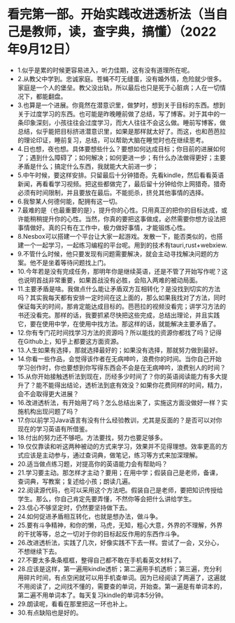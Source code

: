 # 看完第一部。开始实践改进透析法（当自己是教师，读，查字典，搞懂）（2022年9月12日） 

- 1.似乎是累的时候更容易进入，听力佳期，这有没有道理所在呢。
- 2.从教父中学到。忠诚家庭。苍蝇不叮无缝蛋，没有婚外情，危险就少很多。家庭是一个人的堡垒。教父没出轨，所以最后也只是死于心脏病；人在一切情况下，都能翻盘。
- 3.也算是一个进展。你竟然在潜意识里，做梦时，想到关于目标的东西。想到关于过度学习的东西。也可能是昨晚睡前做了总结，写了博客。对于其中的一条印象深刻，小孩往往会过度学习，而大人往往不会这么做。睡前写博客，做总结，似乎能把目标挤进潜意识里，如果是那样就太好了。而这，也和芭芭拉的理论印证，睡前复习，总结，可以帮助大脑在睡觉时也在继续思考。
- 4.日也想，夜也想。具体要想些什么？要想如何达成目标；你目前的进展如何了；遇到什么障碍了；如何解决；如何更进一步；有什么办法做得更好；主要矛盾是什么；搞定什么东西，我就能大大前进一步；
- 5.中午时候，要这样安排。只留最后十分钟猎奇。先看kindle，然后看看英语新闻，再看看学习视频。把这些都做完了，最后留十分钟给你上网猎奇。猎奇必须有时间限制，并且要放在最后。不能扼杀，挤兑其他事情的选择。
- 6.我黎某人何德何能，配拥有这一切。
- 7.最难的是（也最重要的是），提升你的心性。只用真正的把你的目标达成，或许能稍稍提升你的心性。当然，你真的要把这事做成，必然需要你想方设法把事情做好。真的只有在工作中，极力做好事情，才能锻炼心性。
- 8.Nesbox可以搭建一个平台让大家一起游戏。发散一下，能否类似的，也搭建一个一起学习，一起练习编程的平台呢。用到的技术有tauri,rust+webxiew.
- 9.不管什么时候，他只要发现有问题需要解决，就会主动寻找解决问题的方案。他不是坐着等待问题找上门。
- 10.今年若是没有完成任务，那明年你是继续英语，还是不管了开始写作呢？这也说明首战非常重要，如果首战没有必胜，会陷入两难的被动局面。
- 11.主要矛盾是啥。我做点什么能让矛盾双方互相转化？是没找到切实的方法吗？其实我每天都有安排一定时间在这上面的，那么如果我找对了方法，同时保证每天的时间，那肯定能达成目标的。芭芭拉的视频没看完；讲学习方法的书还没看完。那样的话，我要抓紧尽快把这些完成，总结出理论，并且实践它，要在使用中学，在使用中找方法。那这样的话，就能解决主要矛盾了。
- 12.你有专门花时间找学习方法的资源吗？所以能找的资源你都找了吗？记得在Github上，知乎上都要这方面资源。
- 13.人生如果有选择，那就选择最好的；如果没有选择，那就努力做到最好。
- 14.你看一些作品，会觉得该作者在无病呻吟，浪费你的时间。当你自己开始学习创作时，你也要想到你写得东西会不会是在无病呻吟，浪费别人的时间？
- 15.从你开始接触透析法到现在，历经多少时间了？你的英语阅读能力有多大提升了？能不能得出结论，透析法到底有效没？如果你花费同样的时间，精力，会不会取得更大进展？
- 16.改进透析法，有开始用了吗？怎么总结出来了，实施这方面没做好一样？实施机构出现问题了吗？
- 17.你以前学习Java语言有没有什么经验教训，尤其是反面的？是否可以对你现在的学习英语有所借鉴。
- 18.付出的努力还不够吧。方法要找，努力也要足够多。
- 19.仅仅靠读和听这两种被动的方式来学习，效果并不见得理想。效率更高的方式应该是主动参与，通过查词典，做笔记，练习等方式来加深理解。
- 20.适当做点练习题，对提高你的英语能力会有帮助吗？
- 21.学习要主动。那怎样才主动？要用；在用中学；假装自己是老师，备课，查词典，写教案；复述给小孩；朗读几遍。
- 22.阅读源代码，也可以采用这个方法吧。假装自己是老师，要把知识传授给学生。那么，你自己肯定先要弄懂，不然你等会把什么讲给学生。
- 23.信心不够坚定时，仍然要坚持做下去。
- 24.如何促进矛盾相互转化，也就是想办法，做斗争。
- 25.要有斗争精神，和你的懒，马虎，无知，粗心大意，外界的不理解，外界的干扰等等，总之一切对于你的目标起反作用的东西作斗争。
- 26.改进透析法，实践了几次，好像实践不下去一样。尝试了一会，又分心，不想继续下去。
- 27.不要太多条条框框，整得自己都不敢在手机看英文材料了。
- 28.应该是这样，第一遍用kindle透析；第二遍用手机透析；第三遍，充分利用碎片时间，有点空闲就可以用手机查单词。因为已经阅读了两遍了，这遍就不用阅读了，之间找不懂的，需要查的单词，开始查。第一遍是有单词本的，第二遍不用单词本了。每天复习kindle的单词本5分钟。
- 29.朗读呢，看看在那里把这一环也补上。
- 30.有点缺陷也是好的。

